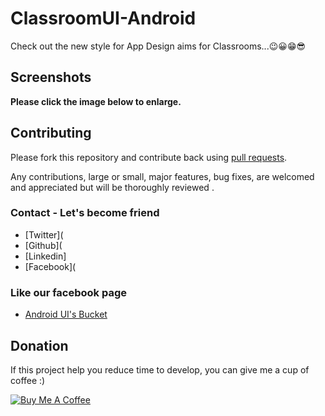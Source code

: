# ClassroomUI-Android
Check out the new style for App Design aims for Classrooms...😉😀😁😎

## Screenshots

**Please click the image below to enlarge.**


## Contributing

Please fork this repository and contribute back using
[pull requests](https://github.com/Shashank02051997/ClassroomUI-Android/pulls).

Any contributions, large or small, major features, bug fixes, are welcomed and appreciated
but will be thoroughly reviewed .

### Contact - Let's become friend
- [Twitter](
- [Github](
- [Linkedin]
- [Facebook](

### Like our facebook page
- [Android UI's Bucket](https://www.facebook.com/androiduisbucket)

## Donation
If this project help you reduce time to develop, you can give me a cup of coffee :) 

<a href="" target="_blank"><img src="" alt="Buy Me A Coffee" style="h;" ></a>
